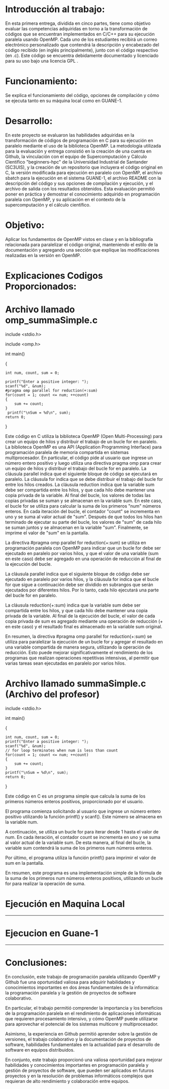 # Introducción al trabajo:

En esta primera entrega, dividida en cinco partes, tiene como objetivo evaluar las competencias adquiridas en torno a la transformación de códigos que se encuentran implementados en C/C++ para su ejecución paralela usando OpenMP. Cada uno de los estudiantes recibirá un correo electrónico personalizado que contendrá la descripción y encabezado del código recibido (en inglés principalmente), junto con el código respectivo (en .c). Este código se encuentra debidamente documentado y licenciado para su uso bajo una licencia GPL .

# Funcionamiento:

Se explica el funcionamiento del código, opciones de compilación y cómo se ejecuta tanto en su máquina local como en GUANE-1.

# Desarrollo:

En este proyecto se evaluaron las habilidades adquiridas en la transformación de códigos de programación en C para su ejecución en paralelo mediante el uso de la biblioteca OpenMP. La metodología utilizada para la evaluación y entrega consistió en la creación de una cuenta en Github, la vinculación con el equipo de Supercomputación y Cálculo Científico "beginners-hpc" de la Universidad Industrial de Santander (SC3UIS), y la creación de un repositorio que incluyera el código original en C, la versión modificada para ejecución en paralelo con OpenMP, el archivo sbatch para la ejecución en el sistema GUANE-1, el archivo README con la descripción del código y sus opciones de compilación y ejecución, y el archivo de salida con los resultados obtenidos. Esta evaluación permitió poner en práctica y demostrar el conocimiento adquirido en programación paralela con OpenMP, y su aplicación en el contexto de la supercomputación y el cálculo científico.

# Objetivo:

Aplicar los fundamentos de OpenMP vistos en clase y en la bibliografía relacionada para paralelizar el código original, manteniendo el estilo de la documentación y agregando una sección que explique las modificaciones realizadas en la versión en OpenMP.

# Explicaciones Codigos Proporcionados:

# Archivo llamado omp_summaSimple.c

include <stdio.h>

include <omp.h>

int main()

{

    int num, count, sum = 0;
    
    printf("Enter a positive integer: ");
    scanf("%d", &num);
    #pragma omp parallel for reduction(+:sum)
    for(count = 1; count <= num; ++count)
    {
        sum += count;
    }
     printf("\nSum = %d\n", sum);
    return 0;
}

Este código en C utiliza la biblioteca OpenMP (Open Multi-Processing) para crear un equipo de hilos y distribuir el trabajo de un bucle for en paralelo. La biblioteca OpenMP es una API (Application Programming Interface) para programación paralela de memoria compartida en sistemas multiprocesador.
En particular, el código pide al usuario que ingrese un número entero positivo y luego utiliza una directiva pragma omp para crear un equipo de hilos y distribuir el trabajo del bucle for en paralelo. La cláusula parallel indica que el siguiente bloque de código se ejecutará en paralelo. La cláusula for indica que se debe distribuir el trabajo del bucle for entre los hilos creados. La cláusula reduction indica que la variable sum debe ser compartida entre los hilos, y que cada hilo debe mantener una copia privada de la variable. Al final del bucle, los valores de todas las copias privadas se suman y se almacenan en la variable sum.
En este caso, el bucle for se utiliza para calcular la suma de los primeros "num" números enteros. En cada iteración del bucle, el contador "count" se incrementa en uno y se suma al valor actual de "sum". Después de que todos los hilos han terminado de ejecutar su parte del bucle, los valores de "sum" de cada hilo se suman juntos y se almacenan en la variable "sum". Finalmente, se imprime el valor de "sum" en la pantalla.

La directiva #pragma omp parallel for reduction(+:sum) se utiliza en programación paralela con OpenMP para indicar que un bucle for debe ser ejecutado en paralelo por varios hilos, y que el valor de una variable (sum en este caso) debe ser agregado en una operación de reducción al final de la ejecución del bucle.

La cláusula parallel indica que el siguiente bloque de código debe ser ejecutado en paralelo por varios hilos, y la cláusula for indica que el bucle for que sigue a continuación debe ser dividido en subrangos que serán ejecutados por diferentes hilos. Por lo tanto, cada hilo ejecutará una parte del bucle for en paralelo.

La cláusula reduction(+:sum) indica que la variable sum debe ser compartida entre los hilos, y que cada hilo debe mantener una copia privada de la variable. Al final de la ejecución del bucle, el valor de cada copia privada de sum es agregado mediante una operación de reducción (+ en este caso) y el resultado final es almacenado en la variable sum original.

En resumen, la directiva #pragma omp parallel for reduction(+:sum) se utiliza para paralelizar la ejecución de un bucle for y agregar el resultado en una variable compartida de manera segura, utilizando la operación de reducción. Esto puede mejorar significativamente el rendimiento de los programas que realizan operaciones repetitivas intensivas, al permitir que varias tareas sean ejecutadas en paralelo por varios hilos.

# Archivo llamado summaSimple.c (Archivo del profesor)

include <stdio.h>

int main()

{

    int num, count, sum = 0;
    printf("Enter a positive integer: ");
    scanf("%d", &num);
    // for loop terminates when num is less than count
    for(count = 1; count <= num; ++count)
    {
        sum += count;
    }
    printf("\nSum = %d\n", sum);
    return 0;
}

Este código en C es un programa simple que calcula la suma de los primeros números enteros positivos, proporcionado por el usuario.

El programa comienza solicitando al usuario que ingrese un número entero positivo utilizando la función printf() y scanf(). Este número se almacena en la variable num.

A continuación, se utiliza un bucle for para iterar desde 1 hasta el valor de num. En cada iteración, el contador count se incrementa en uno y se suma al valor actual de la variable sum. De esta manera, al final del bucle, la variable sum contendrá la suma de los primeros num números enteros.

Por último, el programa utiliza la función printf() para imprimir el valor de sum en la pantalla.

En resumen, este programa es una implementación simple de la fórmula de la suma de los primeros num números enteros positivos, utilizando un bucle for para realizar la operación de suma.

# Ejecución en Maquina Local

 ***
 
# Ejecucion en Guane-1

***

# Conclusiones:

En conclusión, este trabajo de programación paralela utilizando OpenMP y Github fue una oportunidad valiosa para adquirir habilidades y conocimientos importantes en dos áreas fundamentales de la informática: la programación paralela y la gestión de proyectos de software colaborativo.

En particular, el trabajo permitió comprender la importancia y los beneficios de la programación paralela en el rendimiento de aplicaciones informáticas que requieren procesamiento intensivo, y cómo OpenMP puede utilizarse para aprovechar el potencial de los sistemas multicore y multiprocesador.

Asimismo, la experiencia en Github permitió aprender sobre la gestión de versiones, el trabajo colaborativo y la documentación de proyectos de software, habilidades fundamentales en la actualidad para el desarrollo de software en equipos distribuidos.

En conjunto, este trabajo proporcionó una valiosa oportunidad para mejorar habilidades y conocimientos importantes en programación paralela y gestión de proyectos de software, que pueden ser aplicados en futuros proyectos y en la resolución de problemas informáticos complejos que requieran de alto rendimiento y colaboración entre equipos.



